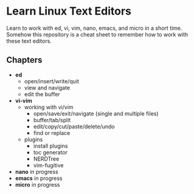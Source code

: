 # Learn Linux Text Editors

Learn to work with ed, vi, vim, nano, emacs, and micro in a short time. Somehow this repository is a cheat sheet to remember how to work with these text editors. 


## Chapters
- **ed**
	- open/insert/write/quit
	- view and navigate
	- edit the buffer
- **vi-vim**
	- working with vi/vim
		- open/save/exit/navigate (single and multiple files)
		- buffer/tab/split
		- edit/copy/cut/paste/delete/undo
		- find or replace
	- plugins
		- install plugins
		- toc generator
		- NERDTree
		- vim-fugitive
- **nano** in progress
- **emacs** in progress
- **micro** in progress



